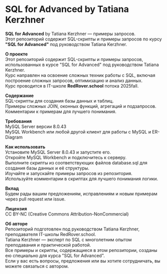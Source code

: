 # SQL for Advanced by Tatiana Kerzhner

**SQL for Advanced** by Tatiana Kerzhner — примеры запросов.  
Этот репозиторий содержит SQL-скрипты и примеры запросов по курсу **"SQL for Advanced"** под руководством Tatiana Kerzhner.  

**О проекте**  
Этот репозиторий содержит SQL-скрипты и примеры запросов, использованных в курсе "SQL for Advanced" под руководством Tatiana Kerzhner.  
Курс направлен на освоение сложных техник работы с SQL, включая построение сложных запросов, оптимизацию и анализ данных.  
Курс проводится в IT-школе **RedRover.school** потока 2025fall.  

**Содержание**  
SQL-скрипты для создания базы данных и таблиц.  
Примеры сложных JOIN, оконных функций, агрегаций и подзапросов.  
Комментарии к примерам для лучшего понимания.  

**Требования**  
MySQL Server версии 8.0.43  
MySQL Workbench или любой другой клиент для работы с MySQL и ER-Diagram  

**Как использовать**  
Установите MySQL Server 8.0.43 и запустите его.  
Откройте MySQL Workbench и подключитесь к серверу.  
Выполните скрипты из соответствующих файлов database.sql для создания базы данных и её структуры.  
Изучайте и запускайте примеры запросов из репозитория.  
Используйте комментарии в скриптах для лучшего понимания логики.  

**Вклад**  
Будем рады вашим предложениям, исправлениям и новым примерам через pull request или issue.  

**Лицензия**  
CC BY-NC (Creative Commons Attribution-NonCommercial)  

**Об авторе**  
Репозиторий подготовлен под руководством Tatiana Kerzhner, преподавателя IT-школы RedRover.school.  
Tatiana Kerzhner — эксперт по SQL с многолетним опытом преподавания и практической работой.  
Все примеры и скрипты, содержащиеся в этом репозитории, созданы ею специально для курса "SQL for Advanced".  
Если у вас есть вопросы, предложения или вы хотите сотрудничать, вы можете связаться с автором.  

